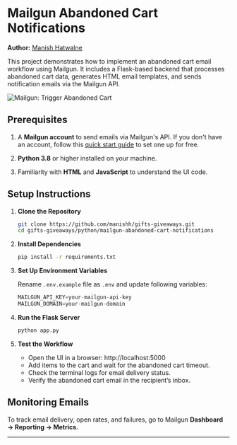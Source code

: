 # Mailgun Abandoned Cart Notifications

**Author:** [Manish Hatwalne](https://www.mailgun.com/blog/author/manish-hatwalne/)

This project demonstrates how to implement an abandoned cart email workflow using Mailgun. It includes a Flask-based backend that processes abandoned cart data, generates HTML email templates, and sends notification emails via the Mailgun API.

![Mailgun: Trigger Abandoned Cart](https://i.imgur.com/Qos5lQa.png)

## Prerequisites

1. A **Mailgun account** to send emails via Mailgun's API. If you don't have an account, follow this [quick start guide](https://documentation.mailgun.com/docs/mailgun/quickstart-guide/quickstart/) to set one up for free.

2. **Python 3.8** or higher installed on your machine.

3. Familiarity with **HTML** and **JavaScript** to understand the UI code.

## Setup Instructions

1. **Clone the Repository**  
   
   ```bash
   git clone https://github.com/manishh/gifts-giveaways.git
   cd gifts-giveaways/python/mailgun-abandoned-cart-notifications
   ```

2. **Install Dependencies**

   ```bash 
   pip install -r requirements.txt
   ```

3. **Set Up Environment Variables**

    Rename `.env.example` file as `.env` and update following variables:

    ```python
    MAILGUN_API_KEY=your-mailgun-api-key
    MAILGUN_DOMAIN=your-mailgun-domain
    ```
4. **Run the Flask Server**

   ```bash 
   python app.py
   ```

5. **Test the Workflow**

    - Open the UI in a browser: http://localhost:5000
    - Add items to the cart and wait for the abandoned cart timeout.
    - Check the terminal logs for email delivery status.
    - Verify the abandoned cart email in the recipient’s inbox.

## Monitoring Emails

To track email delivery, open rates, and failures, go to Mailgun **Dashboard → Reporting → Metrics.**

---

